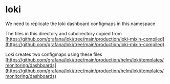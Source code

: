 # loki

We need to replicate the loki dashboard configmaps in this namespace

The files in this directory and subdirectory copied from [https://github.com/grafana/loki/tree/main/production/loki-mixin-compiled](https://github.com/grafana/loki/tree/main/production/loki-mixin-compiled)

Loki creates two configmaps using these files [https://github.com/grafana/loki/tree/main/production/helm/loki/templates/monitoring/dashboards](https://github.com/grafana/loki/tree/main/production/helm/loki/templates/monitoring/dashboards)
